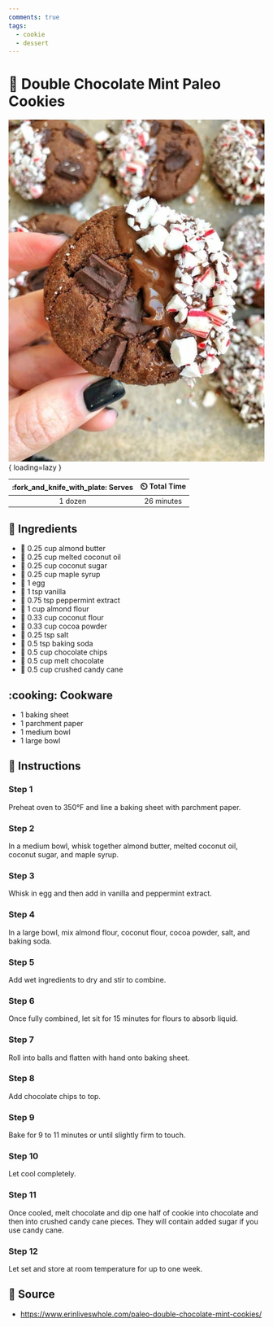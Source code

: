 ```yaml
---
comments: true
tags:
  - cookie
  - dessert
---
```

# :cookie: Double Chocolate Mint Paleo Cookies

![Double Chocolate Mint Paleo Cookies](../assets/images/double-chocolate-mint-paleo-cookies.jpg){ loading=lazy }

| :fork_and_knife_with_plate: Serves | :timer_clock: Total Time |
|:----------------------------------:|:-----------------------: |
| 1 dozen | 26 minutes |

## :salt: Ingredients

- :butter: 0.25 cup almond butter
- :coconut: 0.25 cup melted coconut oil
- :candy: 0.25 cup coconut sugar
- :maple_leaf: 0.25 cup maple syrup
- :egg: 1 egg
- :icecream: 1 tsp vanilla
- :candy: 0.75 tsp peppermint extract
- :ear_of_rice: 1 cup almond flour
- :ear_of_rice: 0.33 cup coconut flour
- :chocolate_bar: 0.33 cup cocoa powder
- :salt: 0.25 tsp salt
- :cup_with_straw: 0.5 tsp baking soda
- :chocolate_bar: 0.5 cup chocolate chips
- :chocolate_bar: 0.5 cup melt chocolate
- :candy: 0.5 cup crushed candy cane

## :cooking: Cookware

- 1 baking sheet
- 1 parchment paper
- 1 medium bowl
- 1 large bowl

## :pencil: Instructions

### Step 1

Preheat oven to 350°F and line a baking sheet with parchment paper.

### Step 2

In a medium bowl, whisk together almond butter, melted coconut oil, coconut sugar, and maple syrup.

### Step 3

Whisk in egg and then add in vanilla and peppermint extract.

### Step 4

In a large bowl, mix almond flour, coconut flour, cocoa powder, salt, and baking soda.

### Step 5

Add wet ingredients to dry and stir to combine.

### Step 6

Once fully combined, let sit for 15 minutes for flours to absorb liquid.

### Step 7

Roll into balls and flatten with hand onto baking sheet.

### Step 8

Add chocolate chips to top.

### Step 9

Bake for 9 to 11 minutes or until slightly firm to touch.

### Step 10

Let cool completely.

### Step 11

Once cooled, melt chocolate and dip one half of cookie into chocolate and then into crushed candy cane pieces. They will
contain added sugar if you use candy cane.

### Step 12

Let set and store at room temperature for up to one week.

## :link: Source

- <https://www.erinliveswhole.com/paleo-double-chocolate-mint-cookies/>
